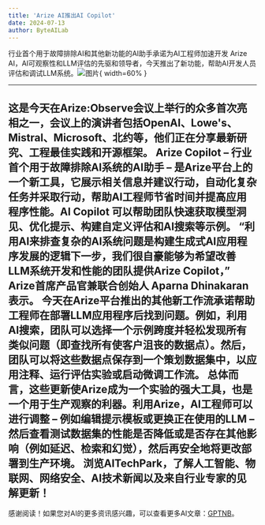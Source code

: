```yaml
---
title: 'Arize AI推出AI Copilot'
date: 2024-07-13
author: ByteAILab
---
```


行业首个用于故障排除AI和其他新功能的AI助手承诺为AI工程师加速开发
Arize AI，AI可观察性和LLM评估的先驱和领导者，今天推出了新功能，帮助AI开发人员评估和调试LLM系统。![图片](https://ai-techpark.com/wp-content/uploads/2024/07/Arize-1-960x540.jpg){ width=60% }

---
这是今天在Arize:Observe会议上举行的众多首次亮相之一，会议上的演讲者包括OpenAI、Lowe's、Mistral、Microsoft、北约等，他们正在分享最新研究、工程最佳实践和开源框架。
Arize Copilot – 行业首个用于故障排除AI系统的AI助手 – 是Arize平台上的一个新工具，它展示相关信息并建议行动，自动化复杂任务并采取行动，帮助AI工程师节省时间并提高应用程序性能。AI Copilot 可以帮助团队快速获取模型洞见、优化提示、构建自定义评估和AI搜索等示例。
“利用AI来排查复杂的AI系统问题是构建生成式AI应用程序发展的逻辑下一步，我们很自豪能够为希望改善LLM系统开发和性能的团队提供Arize Copilot，” Arize首席产品官兼联合创始人 Aparna Dhinakaran表示。
今天在Arize平台推出的其他新工作流承诺帮助工程师在部署LLM应用程序后找到问题。例如，利用AI搜索，团队可以选择一个示例跨度并轻松发现所有类似问题（即查找所有使客户沮丧的数据点）。然后，团队可以将这些数据点保存到一个策划数据集中，以应用注释、运行评估实验或启动微调工作流。
总体而言，这些更新使Arize成为一个实验的强大工具，也是一个用于生产观察的利器。利用Arize，AI工程师可以进行调整 – 例如编辑提示模板或更换正在使用的LLM – 然后查看测试数据集的性能是否降低或是否存在其他影响（例如延迟、检索和幻觉），然后再安全地将更改部署到生产环境。
浏览AITechPark，了解人工智能、物联网、网络安全、AI技术新闻以及来自行业专家的见解更新！
---
感谢阅读！如果您对AI的更多资讯感兴趣，可以查看更多AI文章：[GPTNB](https://gptnb.com)。